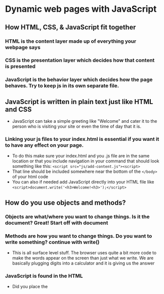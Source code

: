 # Dynamic web pages with JavaScript

## How HTML, CSS, & JavaScript fit together

### HTML is the content layer made up of everything your webpage says

### CSS is the presentation layer which decides how that content is presented

### JavaScript is the behavior layer which decides how the page behaves. Try to keep js in its own separate file.

## JavaScript is written in plain text just like HTML and CSS
- JavaScript can take a simple greeting like "Welcome" and cater it to the person who is visiting your site or even the time of day that it is.

### Linking your js files to your index.html is essential if you want it to have any effect on your page. 
- To do this make sure your index.html and you .js file are in the same location or that you include navigation in your command that should look something like this: `<script src="js/add-content.js"><script>`
 - That line should be included somewhere near the bottom of the `</body>` of your html code
 - You can also if needed add JavaScript directly into your HTML file like `<script>document.write('<h3>Welcome!<h3>');</script>`

## How do you use objects and methods?

### Objects are what/where you want to change things. Is it the document? Great! Start off with document

### Methods are how you want to change things. Do you want to write something? continue with write()
  - This is all surface level stuff. The browser uses quite a bit more code to make the words appear on the screen than just what we write. We are basically plugging digits into a calculator and it is giving us the answer

### JavaScript is found in the HTML
  - Did you place the <script> below the <p>? That is where it will show up!
  - This can also affect the loading times of webpages

## Basics of JavaScript

### Statements
- A script is a series of instructions that a computer can follow one-by-one and each individual step is called a statement
- Statements should end in a semicolon
- A statement is something like "greeting" and a code block can contain them in {} curly braces
- Statements are instructions and each one begins on a new line

### Comments
- Comments can be included to help tell people looking at it what the code does. However, this can't be seen on the front facing website.
- To execute a multi-line comment use the /* */ characters and put your comment between them.
- To execute a single-line comment use // on a line that will not be processed by JavaScript and include your comment after.

### Variables
- A script will have to temporarily store the bits of information it needs to do its job. It can store this data in **variables**.
- Variables are just that: variable. They can change each time the script runs. The results have to be calculated
- You can think of it as width x height 

#### Declaring Variables
- Before you can use a variable, you need to announce that you want to use it. This involves creating the variable and giving it a name. Programmers say that you **declare** the variable.
- This is achieved by stating a variable key word like var or let followed by a variable name such a quantity ending in a ;
- camelCase is used when the variable name is more than one work such as userName. It states that the first word is lower case and the second word starts as uppercase and they are stuck together.

#### Assigning Variables
- Once you create a varaible you need to assign it a value `(eg: quantity = 3)`


### Data Types
- Numeric Data, String Data, and Boolean Data
- Numeric is used for tasks that involve counting
- String is usually consists of letters and other special characters
- Boolean data can only have two values: true or false

### Rules for naming
1. Name must begin with a letter, dolar sign ($), or an underscore (_). It must not start with a number.
2. The name can contain letters, number, dollar sign ($), or an underscore (_). Note that you must not use a dash (-) or a period (.) in a variable name.
3.  You cannot use **keywords** or **reserved** words. Keywords are special words that tell the interpreter to do something. For example, var is a keyword used to declare a variable. Reserved words are ones that may be used in a future version of JavaScript.
4.  All variables are case sensitive, so score and Score would be different variable names, but it is a bad practice to create two variables that have the same name using different cases.
5.  Use a name to describe the kind of information that the variable stores. For example, firstName might be used to store a person's first name, lastName for their last name, and age for their age.
6.  If your variable name is made up of more than one word, use a capital leter for the first leter of every word *after* the first word. For example, firstName rather than firstname (thisis referred to as camel case). You can also use an underscore between each word (you cannot use a dash).



[<== Back](README.md)